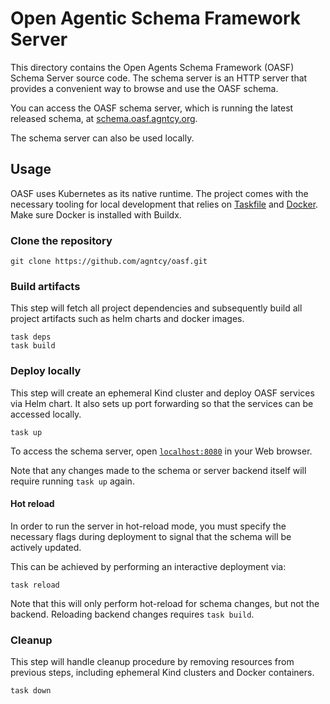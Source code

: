 # Open Agentic Schema Framework Server

This directory contains the Open Agents Schema Framework (OASF) Schema Server source code.
The schema server is an HTTP server that provides a convenient way to browse and use the OASF schema.

You can access the OASF schema server, which is running the latest released schema, at [schema.oasf.agntcy.org](https://schema.oasf.agntcy.org).

The schema server can also be used locally.

## Usage

OASF uses Kubernetes as its native runtime.
The project comes with the necessary tooling for local development that relies on [Taskfile](https://taskfile.dev/installation/) and [Docker](https://docs.docker.com/get-started/get-docker/).
Make sure Docker is installed with Buildx.

### Clone the repository

```shell
git clone https://github.com/agntcy/oasf.git
```

### Build artifacts

This step will fetch all project dependencies and
subsequently build all project artifacts such as
helm charts and docker images.

```shell
task deps
task build
```

### Deploy locally

This step will create an ephemeral Kind cluster
and deploy OASF services via Helm chart.
It also sets up port forwarding
so that the services can be accessed locally.

```shell
task up
```

To access the schema server, open [`localhost:8080`](http://localhost:8080) in your Web browser.

Note that any changes made to the schema or server backend itself will require running `task up` again.

#### Hot reload

In order to run the server in hot-reload mode, you must specify the necessary flags
during deployment to signal that the schema will be actively updated.

This can be achieved by performing an interactive deployment via:

```shell
task reload
```

Note that this will only perform hot-reload for schema changes, but not the backend.
Reloading backend changes requires `task build`.

### Cleanup

This step will handle cleanup procedure by
removing resources from previous steps,
including ephemeral Kind clusters and Docker containers.

```shell
task down
```
